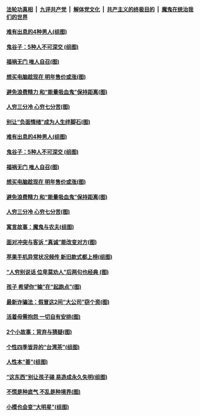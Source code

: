

####  [法轮功真相](../../../../basic/blob/master/README.md?t=12111002) &nbsp;|&nbsp; [九评共产党](../../../../9ping.md/blob/master/README.md?t=12111002) &nbsp;|&nbsp; [解体党文化](../../../../jtdwh.md/blob/master/README.md?t=12111002)  &nbsp;|&nbsp; [共产主义的终极目的](../../../../gczydzjmd.md/blob/master/README.md?t=12111002) &nbsp;|&nbsp; [魔鬼在统治我们的世界](../../../../mgztzwmdsj.md/blob/master/README.md?t=12111002) 

#### [难有出息的4种男人(组图)](../pages/p8/955240.md?t=12111002) 

#### [鬼谷子：5种人不可深交&nbsp;(组图)](../pages/p8/954880.md?t=12111002) 

#### [福祸无门 唯人自召(图)](../pages/p8/955145.md?t=12111002) 

#### [想买电脑趁现在 明年售价或涨(图)](../pages/p8/955245.md?t=12111002) 

#### [避免浪费精力 和“能量吸血鬼”保持距离(图)](../pages/p8/955229.md?t=12111002) 

#### [人穷三分冷 心穷七分苦(图)](../pages/p8/954881.md?t=12111002) 

#### [别让“负面情绪”成为人生绊脚石(图)](../pages/p8/955243.md?t=12111002) 

#### [难有出息的4种男人(组图)](../pages/p8/955240.md?t=12111002) 

#### [鬼谷子：5种人不可深交&nbsp;(组图)](../pages/p8/954880.md?t=12111002) 

#### [福祸无门 唯人自召(图)](../pages/p8/955145.md?t=12111002) 

#### [想买电脑趁现在 明年售价或涨(图)](../pages/p8/955245.md?t=12111002) 

#### [避免浪费精力 和“能量吸血鬼”保持距离(图)](../pages/p8/955229.md?t=12111002) 

#### [人穷三分冷 心穷七分苦(图)](../pages/p8/954881.md?t=12111002) 

#### [寓言故事：魔鬼与农夫(组图)](../pages/p8/955144.md?t=12111002) 

#### [面对冲突与客诉 “真诚”能改变对方(图)](../pages/p8/955107.md?t=12111002) 

#### [苹果手机异常状况频传 新旧款式都上榜(组图)](../pages/p8/955068.md?t=12111002) 

#### [“人穷别说话 位卑莫劝人”后两句也经典&nbsp;(图)](../pages/p8/954885.md?t=12111002) 

#### [孩子 希望你“输”在“起跑点”(图)](../pages/p8/954903.md?t=12111002) 

#### [最新诈骗法：假冒这2间“大公司”窃个资(图)](../pages/p8/954996.md?t=12111002) 

#### [活着毋需抱怨 一切自有安排(图)](../pages/p8/954634.md?t=12111002) 

#### [2个小故事：背弃与猜疑(图)](../pages/p8/954887.md?t=12111002) 

#### [个性四季皆异的“台湾茶”(组图)](../pages/p8/954748.md?t=12111002) 

#### [人性本“善”(组图)](../pages/p8/954392.md?t=12111002) 

#### [“这东西”别让孩子碰 易造成永久失明(组图)](../pages/p8/954740.md?t=12111002) 

#### [不慌是种底气 不乱是种境界(图)](../pages/p8/954651.md?t=12111002) 

#### [小模也会变“大明星”(组图)](../pages/p8/954622.md?t=12111002) 

